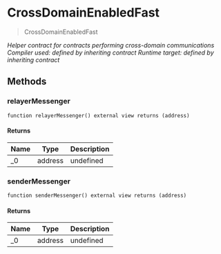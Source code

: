 # CrossDomainEnabledFast



> CrossDomainEnabledFast



*Helper contract for contracts performing cross-domain communications Compiler used: defined by inheriting contract Runtime target: defined by inheriting contract*

## Methods

### relayerMessenger

```solidity
function relayerMessenger() external view returns (address)
```






#### Returns

| Name | Type | Description |
|---|---|---|
| _0 | address | undefined

### senderMessenger

```solidity
function senderMessenger() external view returns (address)
```






#### Returns

| Name | Type | Description |
|---|---|---|
| _0 | address | undefined




